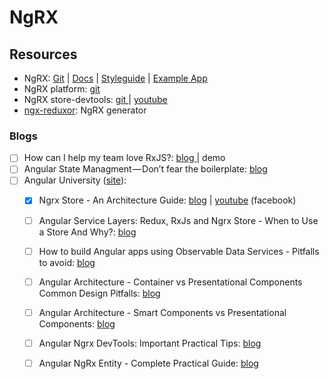 # NgRX

## Resources

* NgRX: [Git](https://github.com/ngrx) \| [Docs](http://ngrx.github.io/) \| [Styleguide](https://github.com/orizens/ngrx-styleguide) \| [Example App](https://github.com/ngrx/platform/tree/master/example-app)
* NgRX platform: [git](https://github.com/ngrx/platform/blob/master/docs/store/README.md) 
* NgRX store-devtools: [git ](https://github.com/ngrx/platform/blob/master/docs/store-devtools/README.md)\| [youtube](https://www.youtube.com/watch?v=70ojPxMA7Ig)
* [ngx-reduxor](https://blog.cloudboost.io/ngx-reduxor-generate-a-complete-ngrx-architecture-in-one-command-574e3ea76f2d): NgRX generator

### Blogs

* [ ] How can I help my team love RxJS?: [blog ](https://medium.com/@m3po22/how-to-love-reactive-programming-and-not-hate-it-aed9d73db6ab)\| demo
* [ ] Angular State Managment — Don’t fear the boilerplate: [blog](https://codeburst.io/state-management-in-angular-ee2ccb81c283)
* [ ] Angular University \([site](https://angular-university.io/)\):
  * [x] Ngrx Store - An Architecture Guide: [blog](https://blog.angular-university.io/angular-ngrx-store-and-effects-crash-course/) \| [youtube](https://www.youtube.com/watch?v=nYkdrAPrdcw&feature=youtu.be) \(facebook\)
  * [ ] Angular Service Layers: Redux, RxJs and Ngrx Store - When to Use a Store And Why?: [blog](https://blog.angular-university.io/angular-2-redux-ngrx-rxjs/)
  * [ ] How to build Angular apps using Observable Data Services - Pitfalls to avoid: [blog](https://blog.angular-university.io/how-to-build-angular2-apps-using-rxjs-observable-data-services-pitfalls-to-avoid/)
  * [ ] Angular Architecture - Container vs Presentational Components Common Design Pitfalls: [blog](https://blog.angular-university.io/angular-component-design-how-to-avoid-custom-event-bubbling-and-extraneous-properties-in-the-local-component-tree/)
  * [ ] Angular Architecture - Smart Components vs Presentational Components: [blog](https://blog.angular-university.io/angular-2-smart-components-vs-presentation-components-whats-the-difference-when-to-use-each-and-why/)
  * [ ] Angular Ngrx DevTools: Important Practical Tips: [blog](https://blog.angular-university.io/angular-ngrx-devtools/)
  * [ ] Angular NgRx Entity - Complete Practical Guide: [blog](https://blog.angular-university.io/ngrx-entity/)

